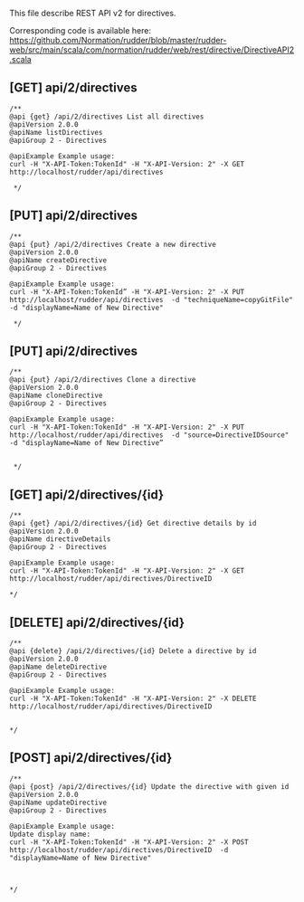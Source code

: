 
This file describe REST API v2 for directives.

Corresponding code is available here: 
https://github.com/Normation/rudder/blob/master/rudder-web/src/main/scala/com/normation/rudder/web/rest/directive/DirectiveAPI2.scala


[GET] api/2/directives
-----------------

    /**
    @api {get} /api/2/directives List all directives
    @apiVersion 2.0.0
    @apiName listDirectives
    @apiGroup 2 - Directives
    
    @apiExample Example usage:
    curl -H "X-API-Token:TokenId" -H "X-API-Version: 2" -X GET http://localhost/rudder/api/directives

     */


[PUT] api/2/directives
-----------------

    /**
    @api {put} /api/2/directives Create a new directive
    @apiVersion 2.0.0
    @apiName createDirective
    @apiGroup 2 - Directives
    
    @apiExample Example usage:
    curl -H "X-API-Token:TokenId” -H "X-API-Version: 2" -X PUT http://localhost/rudder/api/directives  -d "techniqueName=copyGitFile" -d "displayName=Name of New Directive"

     */


[PUT] api/2/directives
-----------------

    /**
    @api {put} /api/2/directives Clone a directive
    @apiVersion 2.0.0
    @apiName cloneDirective
    @apiGroup 2 - Directives
    
    @apiExample Example usage:
    curl -H "X-API-Token:TokenId" -H "X-API-Version: 2" -X PUT http://localhost/rudder/api/directives  -d "source=DirectiveIDSource" -d "displayName=Name of New Directive”


     */

[GET] api/2/directives/{id}
--------------------------

    /**
    @api {get} /api/2/directives/{id} Get directive details by id
    @apiVersion 2.0.0
    @apiName directiveDetails
    @apiGroup 2 - Directives
     
    @apiExample Example usage:
    curl -H "X-API-Token:TokenId" -H "X-API-Version: 2" -X GET http://localhost/rudder/api/directives/DirectiveID

    */

[DELETE] api/2/directives/{id}
--------------------------

    /**
    @api {delete} /api/2/directives/{id} Delete a directive by id
    @apiVersion 2.0.0
    @apiName deleteDirective
    @apiGroup 2 - Directives
     
    @apiExample Example usage:
    curl -H "X-API-Token:TokenId" -H "X-API-Version: 2" -X DELETE http://localhost/rudder/api/directives/DirectiveID


    */


[POST] api/2/directives/{id}
--------------------------

    /**
    @api {post} /api/2/directives/{id} Update the directive with given id
    @apiVersion 2.0.0
    @apiName updateDirective
    @apiGroup 2 - Directives
     
    @apiExample Example usage:
    Update display name: 
    curl -H "X-API-Token:TokenId" -H "X-API-Version: 2" -X POST http://localhost/rudder/api/directives/DirectiveID  -d "displayName=Name of New Directive"



    */
